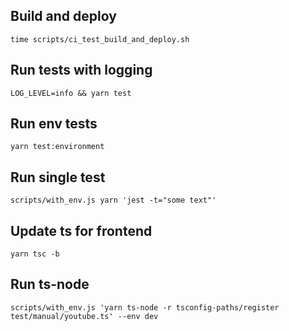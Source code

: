 ## Build and deploy

```
time scripts/ci_test_build_and_deploy.sh
```

## Run tests with logging

```
LOG_LEVEL=info && yarn test
```

## Run env tests

```
yarn test:environment
```

## Run single test

```
scripts/with_env.js yarn 'jest -t="some text"'
```

## Update ts for frontend

```
yarn tsc -b
```

## Run ts-node

```
scripts/with_env.js 'yarn ts-node -r tsconfig-paths/register test/manual/youtube.ts' --env dev
```

